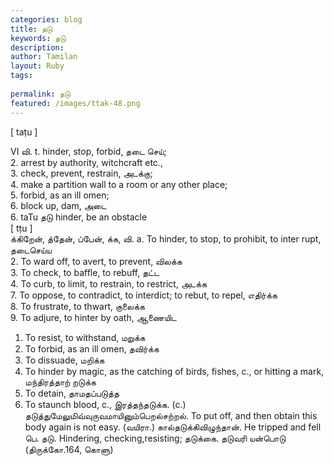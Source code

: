 ```yaml
---
categories: blog
title: தடு
keywords: தடு
description: 
author: Tamilan
layout: Ruby
tags: 
 
permalink: தடு
featured: /images/ttak-48.png
---
```

  
[ taṭu ]  
  
VI வி. t. hinder, stop, forbid, தடை செய்;  
2. arrest by authority, witchcraft etc.,  
3. check, prevent, restrain, அடக்கு;  
4. make a partition wall to a room or any other place;  
5. forbid, as an ill omen;  
6. block up, dam, அடை  
6. taTu தடு hinder, be an obstacle  
[ tṭu ]  
க்கிறேன், த்தேன், ப்பேன், க்க, வி. a. To hinder, to stop, to prohibit, to inter rupt, தடைசெய்ய  
2. To ward off, to avert, to prevent, விலக்க  
3. To check, to baffle, to rebuff, தட்ட  
4. To curb, to limit, to restrain, to restrict, அடக்க  
7. To oppose, to contradict, to interdict; to rebut, to repel, எதிர்க்க  
8. To frustrate, to thwart, குலைக்க  
9. To adjure, to hinter by oath, ஆணையிட  
1. To resist, to withstand, மறுக்க  
11. To forbid, as an ill omen, தவிர்க்க  
12. To dissuade, மறிக்க  
13. To hinder by magic, as the catching of birds, fishes, c., or hitting a mark, மந்திரத்தாற் றடுக்க  
14. To detain, தாமதப்படுத்த  
15. To staunch blood, c., இரத்தந்தடுக்க. (c.) தடுத்துமேலுமிவ்வுருவமாயினும்பெறல்சற்றல். To put off, and then obtain this body again is not easy. (வயிரா.) கால்தடுக்கிவிழுந்தான். He tripped and fell  
பெ. தடு. Hindering, checking,resisting; தடுக்கை. தடுவரி யன்பொடு (திருக்கோ.164, கொளு)